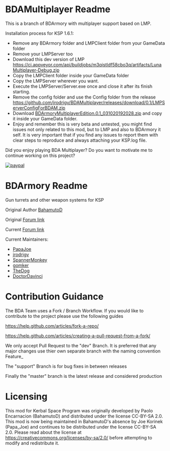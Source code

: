 
BDAMultiplayer Readme
================

This is a branch of BDArmory with multiplayer support based on LMP.

Installation process for KSP 1.6.1:
- Remove any BDArmory folder and LMPClient folder from your GameData folder
- Remove your LMPServer too
- Download this dev version of LMP https://ci.appveyor.com/api/buildjobs/m3qistldf58cbo3q/artifacts/LunaMultiplayer-Debug.zip
- Copy the LMPClient folder inside your GameData folder
- Copy the LMPServer wherever you want.
- Execute the LMPServer/Server.exe once and close it after its finish starting.
- Remove the config folder and use the Config folder from the release https://github.com/jrodrigv/BDAMultiplayer/releases/download/0.1/LMPServerConfigForBDAM.zip
- Download [BDArmoryMultiplayerEdition.0.1_031020192028.zip](https://github.com/jrodrigv/BDAMultiplayer/releases/download/0.1/BDArmoryMultiplayerEdition.0.1_031020192028.zip)  and copy it inside your GameData folder.
- Enjoy and remember this is very beta and untested, you might find issues not only related to this mod, but to LMP and also to BDArmory it self. It is very important that if you find any issues to report them with clear steps to reproduce and always attaching your KSP.log file. 

Did you enjoy playing BDA Multiplayer? Do you want to motivate me to continue working on this project?

[![paypal](https://www.paypalobjects.com/en_US/i/btn/btn_donateCC_LG.gif)](https://www.paypal.com/cgi-bin/webscr?cmd=_donations&business=jesus.rodriguez.valencia%40gmail.com&lc=ES&item_name=jrodriguez%20KSP%20mods&item_number=bdam&currency_code=EUR&bn=PP-DonationsBF%3Abtn_donateCC_LG.gif%3ANonHosted)

BDArmory Readme
================

Gun turrets and other weapon systems for KSP

Original Author [BahamutoD](https://github.com/BahamutoD)

Original [Forum link](http://forum.kerbalspaceprogram.com/threads/85209-BDArmory)

Current [Forum link](https://forum.kerbalspaceprogram.com/index.php?/topic/184167-17x-bdarmory-continued-v130-05012019/)

Current Maintainers:
- [PapaJoe](https://github.com/PapaJoesSoup)
- [jrodrigv](https://github.com/jrodrigv)
- [SpannerMonkey](https://github.com/SpannerMonkey)
- [gomker](https://github.com/gomker)
- [TheDog](https://github.com/TheDogKSP)
- [DoctorDavinci](https://github.com/DoctorDavinci)

Contribution Guidance
========
The BDA Team uses a Fork / Branch Workflow. If you would like to contribute to the project please use the following guides 

https://help.github.com/articles/fork-a-repo/

https://help.github.com/articles/creating-a-pull-request-from-a-fork/

We only accept Pull Request to the "dev" Branch. 
It is preferred that any major changes use thier own separate branch with the naming convention Feature_<feature description>

The "support" Branch is for bug fixes in between releases 

Finally the "master" branch is the latest release and considered production

Licensing
========
This mod for Kerbal Space Program was originally developed by Paolo Encarnacion (BahamutoD) and distributed under the license CC-BY-SA 2.0.
This mod is now being maintained in BahamutoD's absence by Joe Korinek (Papa_Joe) and continues to be distributed under the license CC-BY-SA 2.0.
Please read about the license at
https://creativecommons.org/licenses/by-sa/2.0/
before attempting to modify and redistribute it.
